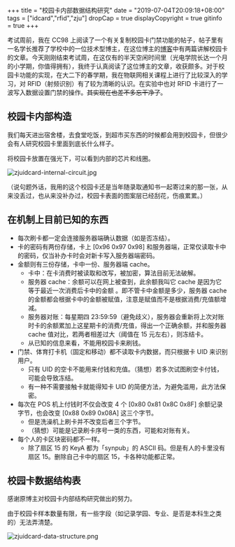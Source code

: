+++
title = "校园卡内部数据结构研究"
date = "2019-07-04T20:09:18+08:00"
tags = ["idcard","rfid","zju"]
dropCap = true
displayCopyright = true
gitinfo = true
+++

考试周前，我在 CC98 上阅读了一个有关复制校园卡门禁功能的帖子，帖子里有一名学长推荐了学校中的一位技术型博主，在这位博主的[博客](https://z.codes/)中有两篇讲解校园卡的文章。今天刚刚结束考试周，在这仅有的半天空闲时间里（光电学院长达一个月的小学期，你值得拥有），我终于认真阅读了这位博主的文章，收获颇多。对于校园卡功能的实现，在大二下的春学期，我在物联网相关课程上进行了比较深入的学习，对 RFID（射频识别）有了较为清晰的认识。在实验中也对 RFID 卡进行了一波写入数据设置门禁的操作。~~其实现在也差不多忘干净了~~。

## 校园卡内部构造

我们每天进出宿舍楼，去食堂吃饭，到超市买东西的时候都会用到校园卡，但很少会有人研究校园卡里面到底长什么样子。

将校园卡放置在强光下，可以看到内部的芯片和线圈。

![zjuidcard-internal-circuit.jpg](/images/zjuidcard-internal-circuit.jpg "校园卡内部线路")

（说句题外话，我用的这个校园卡还是当年随录取通知书一起寄过来的那一张，从来没丢过，也从来没补办过，校园卡表面的图案层已经刮花，伤痕累累。）

## 在机制上目前已知的东西

+ 每次刷卡都一定会连接服务器端确认数据（如是否冻结）。
+ 卡的密码有两份存储，卡上 [0x96 0x97 0x98] 和服务器端，正常仅读取卡中的密码，仅当补办卡时会对新卡写入服务器端密码。
+ 金额则有三份存储，卡中一份、服务器端 cache。
  + 卡中：在卡消费时被读取和改写，被加密，算法目前无法破解。
  + 服务器 cache：余额可以在网上被查到，此余额我叫它 cache 是因为它 等于最近一次消费后卡中的金额 。即不管卡中金额是多少，服务器 cache 的金额都会根据卡中的金额被赋值，注意是赋值而不是根据消费/充值额增减。
  + 服务器对账：每星期四 23:59:59（避免歧义），服务器会重新将上次对账时卡的余额累加上这星期卡的消费/充值，得出一个正确余额，并和服务器 cache 值对比，若两者相差过大（阈值在 15 元左右），则冻结卡。
  + 从已知的信息来看，不能用校园卡来刷钱。
+ 门禁、体育打卡机（固定和移动）都不读取卡内数据，而只根据卡 UID 来识别用户。
  + 只有 UID 的空卡不能用来付钱和充值。（猜想）若多次试图刷空卡付钱，可能会导致冻结。
  + 有一种不需要接触卡就能得知卡 UID 的简便方法，为避免滥用，此方法保密。
+ 每次在 POS 机上付钱时不仅会改变 4 个 [0x80 0x81 0x8C 0x8F] 余额记录字节，也会改变 [0x88 0x89 0x08A] 这三个字节。
  + 但是洗澡机上刷卡并不改变后者三个字节。
  + （猜想）可能是记录刷卡序号一类的东西，可能和对账有关。
+ 每个人的卡区块密码都不一样。
  + 除了扇区 15 的 KeyA 都为「synpub」的 ASCII 码。但是有人的卡里没有扇区 15。删除自己卡中的扇区 15，卡各种功能都正常。

## 校园卡数据结构表

感谢原博主对校园卡内部结构研究做出的努力。

由于校园卡样本数量有限，有一些字段（如记录学园、专业、是否是本科生之类的）无法弄清楚。

![zjuidcard-data-structure.png](/images/zjuidcard-data-structure.png "校园卡数据结构表")